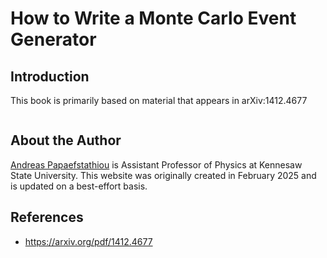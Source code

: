 # How to Write a Monte Carlo Event Generator

## Introduction

This book is primarily based on material that appears in arXiv:1412.4677

```{tableofcontents}
```

## About the Author

[Andreas Papaefstathiou](https://facultyweb.kennesaw.edu/apapaefs/) is Assistant Professor of Physics at Kennesaw State University. This website was originally created in February 2025 and is updated on a best-effort basis.

## References

- https://arxiv.org/pdf/1412.4677
